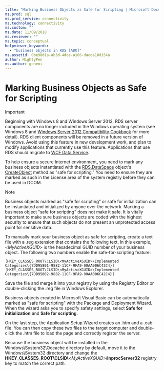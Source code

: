 ```yaml
---
title: "Marking Business Objects as Safe for Scripting | Microsoft Docs"
ms.prod: sql
ms.prod_service: connectivity
ms.technology: connectivity
ms.custom: ""
ms.date: 11/09/2018
ms.reviewer: ""
ms.topic: conceptual
helpviewer_keywords: 
  - "business objects in RDS [ADO]"
ms.assetid: 0be98d1a-ab3d-4dce-a166-dacda10d154a
author: MightyPen
ms.author: genemi
---
```

# Marking Business Objects as Safe for Scripting
> [!IMPORTANT]
>  Beginning with Windows 8 and Windows Server 2012, RDS server components are no longer included in the Windows operating system (see Windows 8 and [Windows Server 2012 Compatibility Cookbook](https://www.microsoft.com/download/details.aspx?id=27416) for more detail). RDS client components will be removed in a future version of Windows. Avoid using this feature in new development work, and plan to modify applications that currently use this feature. Applications that use RDS should migrate to [WCF Data Service](https://go.microsoft.com/fwlink/?LinkId=199565).  
  
 To help ensure a secure Internet environment, you need to mark any business objects instantiated with the [RDS.DataSpace](../../../ado/reference/rds-api/dataspace-object-rds.md) object's [CreateObject](../../../ado/reference/rds-api/createobject-method-rds.md) method as "safe for scripting." You need to ensure they are marked as such in the License area of the system registry before they can be used in DCOM.  
  
> [!NOTE]
>  Business objects marked as "safe for scripting" or safe for initialization can be instantiated and initialized by anyone over the network. Marking a business object "safe for scripting" does not make it safe. It is vitally important to make sure business objects are coded with the highest security to ensure that such objects do not present an unprotected access point for sensitive data.  
  
 To manually mark your business object as safe for scripting, create a text file with a .reg extension that contains the following text. In this example, \<*MyActiveXGUID*> is the hexadecimal GUID number of your business object. The following two numbers enable the safe-for-scripting feature:  
  
```console
[HKEY_CLASSES_ROOT\CLSID\<MyActiveXGUID>\Implemented   
Categories\{7DD95801-9882-11CF-9FA9-00AA006C42C4}]  
[HKEY_CLASSES_ROOT\CLSID\<MyActiveXGUID>\Implemented   
Categories\{7DD95802-9882-11CF-9FA9-00AA006C42C4}]  
```  
  
 Save the file and merge it into your registry by using the Registry Editor or double-clicking the .reg file in Windows Explorer.  
  
 Business objects created in Microsoft Visual Basic can be automatically marked as "safe for scripting" with the Package and Deployment Wizard. When the wizard asks you to specify safety settings, select **Safe for initialization** and **Safe for scripting**.  
  
 On the last step, the Application Setup Wizard creates an .htm and a .cab file. You can then copy these two files to the target computer and double-click the .htm file to load the page and correctly register the server.  
  
 Because the business object will be installed in the Windows\System32\Occache directory by default, move it to the Windows\System32 directory and change the **HKEY_CLASSES_ROOT\CLSID\\**\<*MyActiveXGUID*>\\**InprocServer32** registry key to match the correct path.


